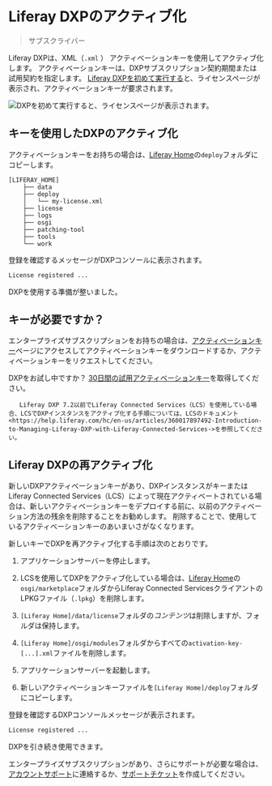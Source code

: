 # Liferay DXPのアクティブ化

> サブスクライバー

Liferay DXPは、XML（`.xml` ） アクティベーションキーを使用してアクティブ化します。 アクティベーションキーは、DXPサブスクリプション契約期間または試用契約を指定します。 [Liferay DXPを初めて実行する](../installing-liferay/running-liferay-for-the-first-time.md)と、ライセンスページが表示され、アクティベーションキーが要求されます。

![DXPを初めて実行すると、ライセンスページが表示されます。](./activating-liferay-dxp/images/01.png)

## キーを使用したDXPのアクティブ化

アクティベーションキーをお持ちの場合は、[Liferay Home](../reference/liferay-home.md)の`deploy`フォルダにコピーします。

    [LIFERAY_HOME]
        ├── data
        ├── deploy
        │   └── my-license.xml
        ├── license
        ├── logs
        ├── osgi
        ├── patching-tool
        ├── tools
        └── work

登録を確認するメッセージがDXPコンソールに表示されます。

``` bash
License registered ...
```

DXPを使用する準備が整いました。

## キーが必要ですか？

エンタープライズサブスクリプションをお持ちの場合は、[アクティベーションキー](https://customer.liferay.com/activation-key)ページにアクセスしてアクティベーションキーをダウンロードするか、アクティベーションキーをリクエストしてください。

DXPをお試し中ですか？ [30日間の試用アクティベーションキー](https://www.liferay.com/products/dxp/30-day-trial)を取得してください。

``` note::
   Liferay DXP 7.2以前でLiferay Connected Services（LCS）を使用している場合、LCSでDXPインスタンスをアクティブ化する手順については、LCSのドキュメント<https://help.liferay.com/hc/en-us/articles/360017897492-Introduction-to-Managing-Liferay-DXP-with-Liferay-Connected-Services->を参照してください。
```

## Liferay DXPの再アクティブ化

新しいDXPアクティベーションキーがあり、DXPインスタンスがキーまたはLiferay Connected Services（LCS）によって現在アクティベートされている場合は、新しいアクティベーションキーをデプロイする前に、以前のアクティベーション方法の残余を削除することをお勧めします。 削除することで、使用しているアクティベーションキーのあいまいさがなくなります。

新しいキーでDXPを再アクティブ化する手順は次のとおりです。

1.  アプリケーションサーバーを停止します。

2.  LCSを使用してDXPをアクティブ化している場合は、[Liferay Home](../reference/liferay-home.md)の`osgi/marketplace`フォルダからLiferay Connected ServicesクライアントのLPKGファイル（`.lpkg`）を削除します。

3.  `[Liferay Home]/data/license`フォルダの*コンテンツ*は削除しますが、フォルダは保持します。

4.  `[Liferay Home]/osgi/modules`フォルダからすべての`activation-key-[...].xml`ファイルを削除します。

5.  アプリケーションサーバーを起動します。

6.  新しいアクティベーションキーファイルを`[Liferay Home]/deploy`フォルダにコピーします。

登録を確認するDXPコンソールメッセージが表示されます。

``` bash
License registered ...
```

DXPを引き続き使用できます。

エンタープライズサブスクリプションがあり、さらにサポートが必要な場合は、[アカウントサポート](https://help.liferay.com/hc/en-us/articles/360018414031)に連絡するか、[サポートチケット](https://help.liferay.com/hc/requests/new)を作成してください。
